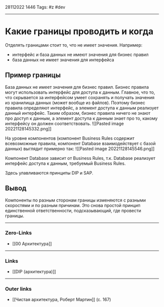 28112022 1446
Tags: #z #dev

---
# Какие границы проводить и когда

Отделять границами стоит то, что не имеет значения.
Например:
- интерфейс и база данных не имеют значения для бизнес правил
- база данных не имеет значения для интерфейса

## Пример границы

База данных не имеет значения для бизнес правил. Бизнес правила могут использовать интерфейс для доступа к данным. Главное, что то, что скрывается за интерфейсом умеет сохранять и получать значения из хранилища данных (может вообще из файлов). Поэтому бизнес правила определяют интерфейс, а элемент доступа к данным реализует данный интерфейс. Таким образом, бизнес правила ничего не знают про доступ к данным, а элемент доступа к данным знает про то, какому интерфейсу он должен соответствовать.
![[Pasted image 20221128145332.png]]

На уровне компонентов (компонент Business Rules содержит всевозможные правила, компонент Database взаимодействует с базой данных) выглядит примерно так:
![[Pasted image 20221128145546.png]]

Компонент Database зависит от Business Rules, т.к. Database реализует интерфейс доступа к данным, требуемый Business Rules.

Здесь улавливаются принципы DIP и SAP.

## Вывод

Компоненты по разным сторонам границы изменяются с разными скоростями и по разным причинам. Это снова простой принцип единственной ответственности, подсказывающий, где провести границы.

---
### Zero-Links
- [[00 Архитектура]]

---
### Links
- [[DIP (архитектура)]]

---
### Outer links
- [[Чистая архитектура, Роберт Мартин]] (с. 167)